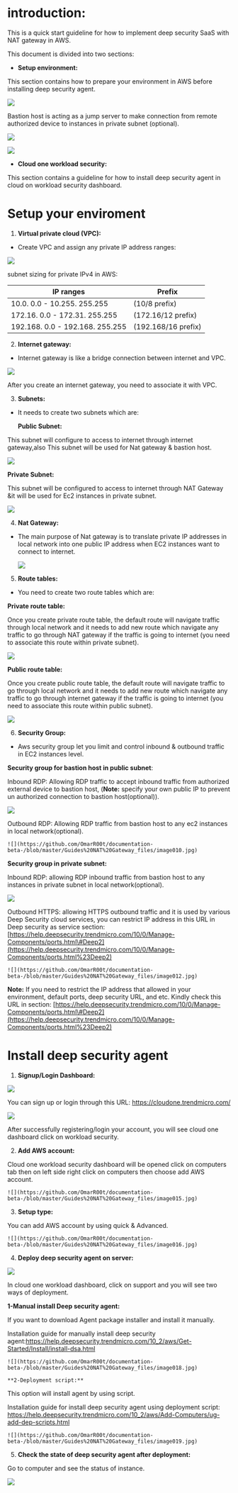 **introduction:**
=================

This is a quick start guideline for how to implement deep security SaaS with NAT
gateway in AWS.

This document is divided into two sections:

-   **Setup environment:**

 This section contains how to prepare your environment in AWS before
    installing deep security agent.

![](https://github.com/OmarR00t/documentation-beta-/blob/master/Guides%20NAT%20Gateway_files/image001.jpg)

Bastion host is acting as a jump server to make connection from remote
authorized device to instances in private subnet (optional).

![](media/8ede43cca3a825262ea555b0e58868eb.jpg)

![](media/f7c519cc91092c03c18f214673681189.jpg)

-   **Cloud one workload security:**

 This section contains a guideline for how to install deep security agent in
    cloud on workload security dashboard.

**Setup your enviroment**
=========================

1.  **Virtual private cloud (VPC):**

-   Create VPC and assign any private IP address ranges:

![](https://github.com/OmarR00t/documentation-beta-/blob/master/Guides%20NAT%20Gateway_files/image002.jpg)

subnet sizing for private IPv4 in AWS:

| **IP ranges**                   | **Prefix**          |
|---------------------------------|---------------------|
| 10.0. 0.0 - 10.255. 255.255     | (10/8 prefix)       |
| 172.16. 0.0 - 172.31. 255.255   | (172.16/12 prefix)  |
| 192.168. 0.0 - 192.168. 255.255 | (192.168/16 prefix) |

2.  **Internet gateway:**

-   Internet gateway is like a bridge connection between internet and VPC.

![](https://github.com/OmarR00t/documentation-beta-/blob/master/Guides%20NAT%20Gateway_files/image003.jpg)

After you create an internet gateway, you need to associate it with VPC.

3.  **Subnets:**

-   It needs to create two subnets which are:

    **Public Subnet:**

 This subnet will configure to access to internet through internet gateway,also This subnet will be used for Nat gateway & bastion host.

![](https://github.com/OmarR00t/documentation-beta-/blob/master/Guides%20NAT%20Gateway_files/image004.jpg)

   **Private Subnet:**

 This subnet will be configured to access to internet through NAT Gateway &it will be used for Ec2 instances in private subnet.

![](https://github.com/OmarR00t/documentation-beta-/blob/master/Guides%20NAT%20Gateway_files/image005.jpg)


4.  **Nat Gateway:**

-   The main purpose of Nat gateway is to translate private IP addresses in
    local network into one public IP address when EC2 instances want to connect
    to internet.

    ![](https://github.com/OmarR00t/documentation-beta-/blob/master/Guides%20NAT%20Gateway_files/image006.jpg)

5.  **Route tables:**

-   You need to create two route tables which are:

   **Private route table:**

Once you create private route table, the default route will navigate traffic
through local network and it needs to add new route which navigate any traffic
to go through NAT gateway if the traffic is going to internet (you need to
associate this route within private subnet).

![](https://github.com/OmarR00t/documentation-beta-/blob/master/Guides%20NAT%20Gateway_files/image007.jpg)


   **Public route table:**

Once you create public route table, the default route will navigate traffic to
go through local network and it needs to add new route which navigate any
traffic to go through internet gateway if the traffic is going to internet (you
need to associate this route within public subnet).

![](https://github.com/OmarR00t/documentation-beta-/blob/master/Guides%20NAT%20Gateway_files/image008.jpg)


6.  **Security Group:**

-   Aws security group let you limit and control inbound & outbound traffic in
    EC2 instances level.

   **Security group for bastion host in public subnet**:

   Inbound RDP: Allowing RDP traffic to accept inbound traffic from authorized
external device to bastion host, (**Note:** specify your own public IP to
prevent un authorized connection to bastion host(optional)).

![](https://github.com/OmarR00t/documentation-beta-/blob/master/Guides%20NAT%20Gateway_files/image009.jpg)


   Outbound RDP: Allowing RDP traffic from bastion host to any ec2 instances in
    local network(optional).

    ![](https://github.com/OmarR00t/documentation-beta-/blob/master/Guides%20NAT%20Gateway_files/image010.jpg)

   **Security group in private subnet:**

 Inbound RDP: allowing RDP inbound traffic from bastion host to any instances in
private subnet in local network(optional).

![](https://github.com/OmarR00t/documentation-beta-/blob/master/Guides%20NAT%20Gateway_files/image011.jpg)


   Outbound HTTPS: allowing HTTPS outbound traffic and it is used by various
    Deep Security cloud services, you can restrict IP address in this URL in
    Deep security as service
    section:[https://help.deepsecurity.trendmicro.com/10/0/Manage-Components/ports.html\#Deep2](https://help.deepsecurity.trendmicro.com/10/0/Manage-Components/ports.html%23Deep2)

    ![](https://github.com/OmarR00t/documentation-beta-/blob/master/Guides%20NAT%20Gateway_files/image012.jpg)

   **Note:** If you need to restrict the IP address that allowed in your
    environment, default ports, deep security URL, and etc. Kindly check this
    URL in section:
    [https://help.deepsecurity.trendmicro.com/10/0/Manage-Components/ports.html\#Deep2](https://help.deepsecurity.trendmicro.com/10/0/Manage-Components/ports.html%23Deep2)

**Install deep security agent**
===============================

1.  **Signup/Login Dashboard:**

![](https://github.com/OmarR00t/documentation-beta-/blob/master/Guides%20NAT%20Gateway_files/image013.jpg)

You can sign up or login through this URL: <https://cloudone.trendmicro.com/>

![](https://github.com/OmarR00t/documentation-beta-/blob/master/Guides%20NAT%20Gateway_files/image014.jpg)

After successfully registering/login your account, you will see cloud one
dashboard click on workload security.

2.  **Add AWS account:**

   Cloud one workload security dashboard will be opened click on computers tab
    then on left side right click on computers then choose add AWS account.

    ![](https://github.com/OmarR00t/documentation-beta-/blob/master/Guides%20NAT%20Gateway_files/image015.jpg)

3.  **Setup type:**

   You can add AWS account by using quick & Advanced.

    ![](https://github.com/OmarR00t/documentation-beta-/blob/master/Guides%20NAT%20Gateway_files/image016.jpg)

4.  **Deploy deep security agent on server:**

![](https://github.com/OmarR00t/documentation-beta-/blob/master/Guides%20NAT%20Gateway_files/image017.jpg)

In cloud one workload dashboard, click on support and you will see two ways of
deployment.

   **1-Manual install Deep security agent:**

If you want to download Agent package installer and install it manually.

Installation guide for manually install deep security
    agent:<https://help.deepsecurity.trendmicro.com/10_2/aws/Get-Started/Install/install-dsa.html>

    ![](https://github.com/OmarR00t/documentation-beta-/blob/master/Guides%20NAT%20Gateway_files/image018.jpg)

    **2-Deployment script:**

   This option will install agent by using script.

   Installation guide for install deep security agent using deployment script:
    <https://help.deepsecurity.trendmicro.com/10_2/aws/Add-Computers/ug-add-dep-scripts.html>

    ![](https://github.com/OmarR00t/documentation-beta-/blob/master/Guides%20NAT%20Gateway_files/image019.jpg)

5.  **Check the state of deep security agent after deployment:**

   Go to computer and see the status of instance.

![](https://github.com/OmarR00t/documentation-beta-/blob/master/Guides%20NAT%20Gateway_files/image020.jpg)
